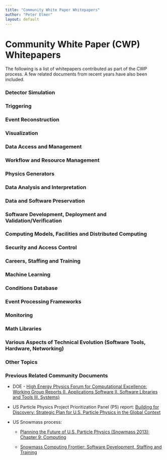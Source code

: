 ```yaml
---
title: "Community White Paper Whitepapers"
author: "Peter Elmer"
layout: default
---
```


# Community White Paper (CWP) Whitepapers

The following is a list of whitepapers contributed as part of the CWP 
process. A few related documents from recent years have also been 
included.

### Detector Simulation 

### Triggering         

### Event Reconstruction

### Visualization

### Data Access and Management 

### Workflow and Resource Management   

### Physics Generators  

### Data Analysis and Interpretation           

### Data and Software Preservation 

### Software Development, Deployment and Validation/Verification  

### Computing Models, Facilities and Distributed Computing 

### Security and Access Control 

### Careers, Staffing and Training 

### Machine Learning 

### Conditions Database 

### Event Processing Frameworks 

### Monitoring 

### Math Libraries 

### Various Aspects of Technical Evolution (Software Tools, Hardware, Networking) 

### Other Topics

### Previous Related Community Documents

  * DOE - [High Energy Physics Forum for Computational Excellence: Working Group Reports (I. Applications Software II. Software Libraries and Tools III. Systems)](http://arxiv.org/abs/1510.08545)

<!---  * [HEP-FCE Working Group on Libraries and Tools](http://arxiv.org/abs/1506.01309) --->

  * US Particle Physics Project Prioritization Panel (P5) report: [Building for Discovery: Strategic Plan for U.S. Particle Physics in the Global Context](http://science.energy.gov/~/media/hep/hepap/pdf/May-2014/FINAL_P5_Report_Interactive_060214.pdf)

  * US Snowmass process:

    * [Planning the Future of U.S. Particle Physics (Snowmass 2013): Chapter 9: Computing](http://arxiv.org/abs/1401.6117)

    * [Snowmass Computing Frontier: Software Development, Staffing and Training](http://arxiv.org/abs/1311.2567)

